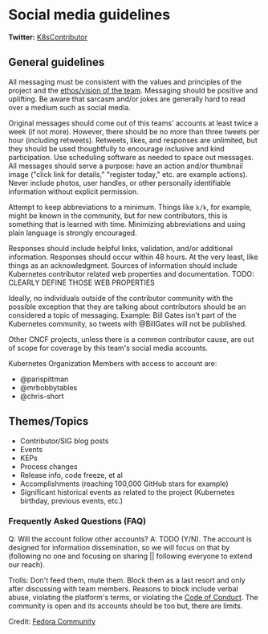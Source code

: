 # Social media guidelines

**Twitter:** [K8sContributor](https://twitter.com/k8scontributors)

## General guidelines

All messaging must be consistent with the values and principles of the project and the [ethos/vision of the team](https://github.com/kubernetes/community/blob/master/communication/marketing-team/CHARTER.md#ethosvision). Messaging should be positive and uplifting. Be aware that sarcasm and/or jokes are generally hard to read over a medium such as social media.

Original messages should come out of this teams' accounts at least twice a week (if not more). However, there should be no more than three tweets per hour (including retweets). Retweets, likes, and responses are unlimited, but they should be used thoughtfully to encourage inclusive and kind participation. Use scheduling software as needed to space out messages. All messages should serve a purpose: have an action and/or thumbnail image ("click link for details," "register today," etc. are example actions). Never include photos, user handles, or other personally identifiable information without explicit permission.

Attempt to keep abbreviations to a minimum. Things like `k/k`, for example, might be known in the community, but for new contributors, this is something that is learned with time. Minimizing abbreviations and using plain language is strongly encouraged.

Responses should include helpful links, validation, and/or additional information. Responses should occur within 48 hours. At the very least, like things as an acknowledgment. Sources of information should include Kubernetes contributor related web properties and documentation. TODO: CLEARLY DEFINE THOSE WEB PROPERTIES

Ideally, no individuals outside of the contributor community with the possible exception that they are talking about contributors should be an considered a topic of messaging. Example: Bill Gates isn't part of the Kubernetes community, so tweets with @BillGates will not be published.

Other CNCF projects, unless there is a common contributor cause, are out of scope for coverage by this team's social media accounts.

Kubernetes Organization Members with access to account are:
- @parispittman
- @mrbobbytables
- @chris-short

## Themes/Topics

- Contributor/SIG blog posts
- Events
- KEPs
- Process changes
- Release info, code freeze, et al
- Accomplishments (reaching 100,000 GitHub stars for example)
- Significant historical events as related to the project (Kubernetes birthday, previous events, etc.)

### Frequently Asked Questions (FAQ)

Q: Will the account follow other accounts?
A: TODO (Y/N). The account is designed for information dissemination, so we will focus on that by (following no one and focusing on sharing || following everyone to extend our reach).

Trolls: Don't feed them, mute them. Block them as a last resort and only after discussing with team members. Reasons to block include verbal abuse, violating the platform's terms, or violating the [Code of Conduct](https://github.com/kubernetes/community/blob/master/code-of-conduct.md). The community is open and its accounts should be too but, there are limits.

Credit: [Fedora Community](https://fedoraproject.org/wiki/Marketing)
